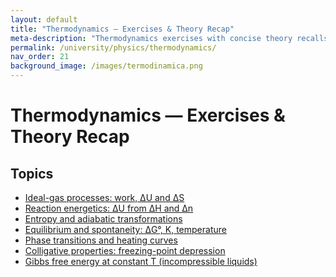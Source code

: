 ```yaml
---
layout: default
title: "Thermodynamics — Exercises & Theory Recap"
meta-description: "Thermodynamics exercises with concise theory recalls: ideal-gas work and entropy, reaction energetics (ΔU vs ΔH), equilibrium and spontaneity (ΔG°, K), phase transitions, and colligative properties. Curated by Prof. Dr. Marco Ruzzi."
permalink: /university/physics/thermodynamics/
nav_order: 21
background_image: /images/termodinamica.png
---
```


# Thermodynamics — Exercises & Theory Recap

<div class="content-box">

## Topics
- [Ideal-gas processes: work, ΔU and ΔS](/university/physics/thermodynamics/ideal-gas-processes/)
- [Reaction energetics: ΔU from ΔH and Δn](/university/physics/thermodynamics/reaction-energetics/)
- [Entropy and adiabatic transformations](/university/physics/thermodynamics/entropy-adiabatic/)
- [Equilibrium and spontaneity: ΔG°, K, temperature](/university/physics/thermodynamics/equilibrium-and-spontaneity/)
- [Phase transitions and heating curves](/university/physics/thermodynamics/phase-transitions/)
- [Colligative properties: freezing-point depression](/university/physics/thermodynamics/colligative-freezing/)
- [Gibbs free energy at constant T (incompressible liquids)](/university/physics/thermodynamics/gibbs-incompressible/)

</div>

